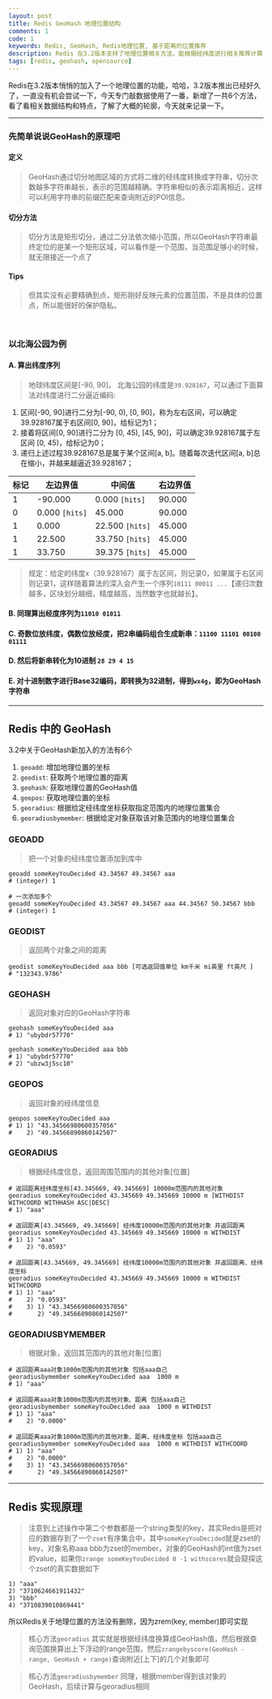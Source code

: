 ```yaml
---
layout: post
title: Redis GeoHash 地理位置结构
comments: 1
code: 1
keywords: Redis, GeoHash, Redis地理位置, 基于距离的位置推荐
description: Redis 在3.2版本支持了地理位置相关方法，能根据经纬度进行相关推荐计算，找到附近推荐数据
tags: [redis, geohash, opensource]
---
```


Redis在3.2版本悄悄的加入了一个地理位置的功能，哈哈，3.2版本推出已经好久了，一直没有机会尝试一下，今天专门敲数据使用了一番，新增了一共6个方法，看了看相关数据结构和特点，了解了大概的轮廓，今天就来记录一下。

----

### 先简单说说GeoHash的原理吧

#### 定义
>GeoHash通过切分地图区域的方式将二维的经纬度转换成字符串，切分次数越多字符串越长，表示的范围越精确。字符串相似的表示距离相近，这样可以利用字符串的前缀匹配来查询附近的POI信息。

#### 切分方法
>切分方法是矩形切分，通过二分法依次缩小范围，所以GeoHash字符串最终定位的是某一个矩形区域，可以看作是一个范围，当范围足够小的时候，就无限接近一个点了

#### Tips
>但其实没有必要精确到点，矩形刚好反映元素的位置范围，不是具体的位置点，所以能很好的保护隐私。

<br>

### 以北海公园为例

#### A. 算出纬度序列

>地球纬度区间是[-90, 90]， 北海公园的纬度是`39.928167`，可以通过下面算法对纬度进行二分逼近编码:

1. 区间[-90, 90]进行二分为[-90, 0), [0, 90]，称为左右区间，可以确定39.928167属于右区间[0, 90]，给标记为1；
2. 接着将区间[0, 90]进行二分为 [0, 45), [45, 90]，可以确定39.928167属于左区间 [0, 45)，给标记为0；
3. 递归上述过程39.928167总是属于某个区间[a, b]。随着每次迭代区间[a, b]总在缩小，并越来越逼近39.928167；


| 标记 | 左边界值 | 中间值 | 右边界值 |
| ------| ------ | ------ | ------ |
| 1 | -90.000 | 0.000 `[hits]` | 90.000 |
| 0 | 0.000 `[hits]` | 45.000 | 90.000 |
| 1 | 0.000 | 22.500 `[hits]` | 45.000 |
| 1 | 22.500 | 33.750 `[hits]` | 45.000 |
| 1 | 33.750 | 39.375 `[hits]` | 45.000 |

>规定：给定的纬度x（39.928167）属于左区间，则记录0，如果属于右区间则记录1，这样随着算法的深入会产生一个序列`10111 00011 ...`【递归次数越多，区块划分越细，精度越高，当然数字也就越长】。

#### B. 同理算出经度序列为`11010 01011`

#### C. 奇数位放纬度，偶数位放经度，把2串编码组合生成新串：`11100 11101 00100 01111`

#### D. 然后将新串转化为10进制 `28 29 4 15`

#### E. 对十进制数字进行Base32编码，即转换为32进制，得到`wx4g`，即为GeoHash字符串

----

## Redis 中的 GeoHash

3.2中关于GeoHash新加入的方法有6个

1. `geoadd`: 增加地理位置的坐标
2. `geodist`: 获取两个地理位置的距离
3. `geohash`: 获取地理位置的GeoHash值
4. `geopos`: 获取地理位置的坐标
5. `georadius`: 根据给定经纬度坐标获取指定范围内的地理位置集合
6. `georadiusbymember`: 根据给定对象获取该对象范围内的地理位置集合

### GEOADD

> 把一个对象的经纬度位置添加到库中

```shell
geoadd someKeyYouDecided 43.34567 49.34567 aaa
# (integer) 1

# 一次添加多个
geoadd someKeyYouDecided 43.34567 49.34567 aaa 44.34567 50.34567 bbb
# (integer) 1
```

### GEODIST

> 返回两个对象之间的距离

```shell
geodist someKeyYouDecided aaa bbb [可选返回值单位 km千米 mi英里 ft英尺 ]
# "132343.9786"
```

### GEOHASH

> 返回对象对应的GeoHash字符串

```shell
geohash someKeyYouDecided aaa
# 1) "ubybdr57770"

geohash someKeyYouDecided aaa bbb
# 1) "ubybdr57770"
# 2) "ubzw3j5sc10"
```

### GEOPOS

> 返回对象的经纬度信息

```shell
geopos someKeyYouDecided aaa
# 1) 1) "43.34566980600357056"
#    2) "49.34566890860142507"
```

### GEORADIUS

> 根据经纬度信息，返回周围范围内的其他对象[位置]

```shell
# 返回距离经纬度坐标[43.345669, 49.345669] 10000m范围内的其他对象
georadius someKeyYouDecided 43.345669 49.345669 10000 m [WITHDIST WITHCOORD WITHHASH ASC|DESC]
# 1) "aaa"

# 返回距离[43.345669, 49.345669] 经纬度10000m范围内的其他对象 并返回距离
georadius someKeyYouDecided 43.345669 49.345669 10000 m WITHDIST
# 1) 1) "aaa"
#    2) "0.0593"

# 返回距离[43.345669, 49.345669] 经纬度10000m范围内的其他对象 并返回距离、经纬度坐标
georadius someKeyYouDecided 43.345669 49.345669 10000 m WITHDIST WITHCOORD
# 1) 1) "aaa"
#    2) "0.0593"
#    3) 1) "43.34566980600357056"
#       2) "49.34566890860142507"
```

### GEORADIUSBYMEMBER

> 根据对象，返回其范围内的其他对象[位置]

```shell
# 返回距离aaa对象1000m范围内的其他对象 包括aaa自己
georadiusbymember someKeyYouDecided aaa  1000 m
# 1) "aaa"

# 返回距离aaa对象1000m范围内的其他对象、距离 包括aaa自己
georadiusbymember someKeyYouDecided aaa  1000 m WITHDIST
# 1) 1) "aaa"
#    2) "0.0000"

# 返回距离aaa对象1000m范围内的其他对象、距离、经纬度坐标 包括aaa自己
georadiusbymember someKeyYouDecided aaa  1000 m WITHDIST WITHCOORD
# 1) 1) "aaa"
#    2) "0.0000"
#    3) 1) "43.34566980600357056"
#       2) "49.34566890860142507"
```

-----

## Redis 实现原理

>注意到上述操作中第二个参数都是一个string类型的key，其实Redis是把对应的数据存到了一个`zset`有序集合中，其中`someKeyYouDecided`就是zset的key，对象名称aaa bbb为zset的member，对象的GeoHash的int值为zset的value，如果你`zrange someKeyYouDecided 0 -1 withscores`就会窥探这个zset的真实数据如下

```shell
1) "aaa"
2) "3710624661911432"
3) "bbb"
4) "3710839010869441"
```

所以Redis关于地理位置的方法没有删除，因为zrem(key, member)即可实现

>核心方法`georadius` 其实就是根据经纬度换算成GeoHash值，然后根据查询范围换算出上下浮动的range范围，然后`zrangebyscore(GeoHash - range, GeoHash + range)`查询附近[上下]的几个对象即可

>核心方法`georadiusbymember` 同理，根据member得到该对象的GeoHash，后续计算与georadius相同




